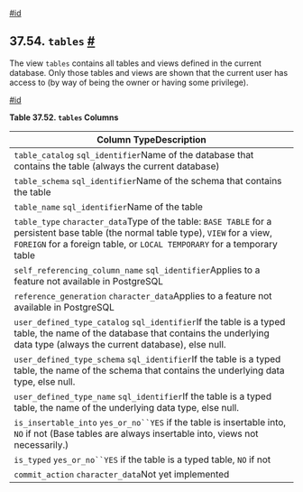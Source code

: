 [#id](#INFOSCHEMA-TABLES)

## 37.54. `tables` [#](#INFOSCHEMA-TABLES)

The view `tables` contains all tables and views defined in the current database. Only those tables and views are shown that the current user has access to (by way of being the owner or having some privilege).

[#id](#id-1.7.6.58.3)

**Table 37.52. `tables` Columns**

| Column TypeDescription                                                                                                                                                                                         |
| -------------------------------------------------------------------------------------------------------------------------------------------------------------------------------------------------------------- |
| `table_catalog` `sql_identifier`Name of the database that contains the table (always the current database)                                                                                                     |
| `table_schema` `sql_identifier`Name of the schema that contains the table                                                                                                                                      |
| `table_name` `sql_identifier`Name of the table                                                                                                                                                                 |
| `table_type` `character_data`Type of the table: `BASE TABLE` for a persistent base table (the normal table type), `VIEW` for a view, `FOREIGN` for a foreign table, or `LOCAL TEMPORARY` for a temporary table |
| `self_referencing_column_name` `sql_identifier`Applies to a feature not available in PostgreSQL                                                                                                                |
| `reference_generation` `character_data`Applies to a feature not available in PostgreSQL                                                                                                                        |
| `user_defined_type_catalog` `sql_identifier`If the table is a typed table, the name of the database that contains the underlying data type (always the current database), else null.                           |
| `user_defined_type_schema` `sql_identifier`If the table is a typed table, the name of the schema that contains the underlying data type, else null.                                                            |
| `user_defined_type_name` `sql_identifier`If the table is a typed table, the name of the underlying data type, else null.                                                                                       |
| `is_insertable_into` `yes_or_no``YES` if the table is insertable into, `NO` if not (Base tables are always insertable into, views not necessarily.)                                                            |
| `is_typed` `yes_or_no``YES` if the table is a typed table, `NO` if not                                                                                                                                         |
| `commit_action` `character_data`Not yet implemented                                                                                                                                                            |
